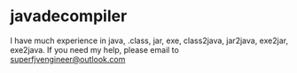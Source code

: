 # javadecompiler

I have much experience in java, .class, jar, exe, class2java, jar2java, exe2jar, exe2java.
If you need my help, please email to superfjvengineer@outlook.com